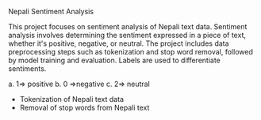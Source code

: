 Nepali Sentiment Analysis

This project focuses on sentiment analysis of Nepali text data. Sentiment analysis involves determining the sentiment expressed in a piece of text, whether it's positive, negative, or neutral. The project includes data preprocessing steps such as tokenization and stop word removal, followed by model training and evaluation.
Labels are used to differentiate sentiments.

a. 1=> positive
b. 0 =>negative 
c. 2=> neutral


- Tokenization of Nepali text data
- Removal of stop words from Nepali text
